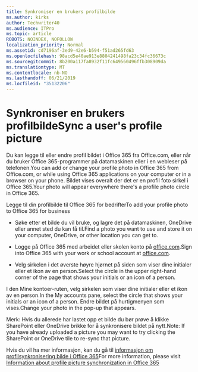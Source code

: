 ```yaml
---
title: Synkroniser en brukers profilbilde
ms.author: kirks
author: Techwriter40
ms.audience: ITPro
ms.topic: article
ROBOTS: NOINDEX, NOFOLLOW
localization_priority: Normal
ms.assetid: cd7196af-3ed9-42e6-b594-f51ad265fd63
ms.openlocfilehash: 98acd5e40ae913e8804241498fa23c34fc36673c
ms.sourcegitcommit: 8b200a117fa8932f11fc649560496ffb308909da
ms.translationtype: MT
ms.contentlocale: nb-NO
ms.lasthandoff: 06/21/2019
ms.locfileid: "35132206"
---
```

# <a name="sync-a-users-profile-picture"></a><span data-ttu-id="0dfad-102">Synkroniser en brukers profilbilde</span><span class="sxs-lookup"><span data-stu-id="0dfad-102">Sync a user's profile picture</span></span>

<span data-ttu-id="0dfad-103">Du kan legge til eller endre profil bildet i Office 365 fra Office.com, eller når du bruker Office 365-programmer på datamaskinen eller i en webleser på telefonen.</span><span class="sxs-lookup"><span data-stu-id="0dfad-103">You can add or change your profile photo in Office 365 from Office.com, or while using Office 365 applications on your computer or in a browser on your phone.</span></span> <span data-ttu-id="0dfad-104">Bildet vises overalt der det er en profil foto sirkel i Office 365.</span><span class="sxs-lookup"><span data-stu-id="0dfad-104">Your photo will appear everywhere there's a profile photo circle in Office 365.</span></span>

<span data-ttu-id="0dfad-105">Legge til din profilbilde til Office 365 for bedrifter</span><span class="sxs-lookup"><span data-stu-id="0dfad-105">To add your profile photo to Office 365 for business</span></span>

- <span data-ttu-id="0dfad-106">Søke etter et bilde du vil bruke, og lagre det på datamaskinen, OneDrive eller annet sted du kan få til.</span><span class="sxs-lookup"><span data-stu-id="0dfad-106">Find a photo you want to use and store it on your computer, OneDrive, or other location you can get to.</span></span>

- <span data-ttu-id="0dfad-107">Logge på Office 365 med arbeidet eller skolen konto på [office.com](http://www.office.com).</span><span class="sxs-lookup"><span data-stu-id="0dfad-107">Sign into Office 365 with your work or school account at [office.com](http://www.office.com).</span></span>

- <span data-ttu-id="0dfad-108">Velg sirkelen i det øverste høyre hjørnet på siden som viser dine initialer eller et ikon av en person.</span><span class="sxs-lookup"><span data-stu-id="0dfad-108">Select the circle in the upper right-hand corner of the page that shows your initials or an icon of a person.</span></span>

<span data-ttu-id="0dfad-109">I den Mine kontoer-ruten, velg sirkelen som viser dine initialer eller et ikon av en person.</span><span class="sxs-lookup"><span data-stu-id="0dfad-109">In the My accounts pane, select the circle that shows your initials or an icon of a person.</span></span> <span data-ttu-id="0dfad-110">Endre bildet på hurtigmenyen som vises.</span><span class="sxs-lookup"><span data-stu-id="0dfad-110">Change your photo in the pop-up that appears.</span></span>

<span data-ttu-id="0dfad-111">Merk: Hvis du allerede har lastet opp et bilde du bør prøve å klikke SharePoint eller OneDrive brikke for å synkronisere bildet på nytt.</span><span class="sxs-lookup"><span data-stu-id="0dfad-111">Note: If you have already uploaded a picture you may want to try clicking the SharePoint or OneDrive tile to re-sync that picture.</span></span>

<span data-ttu-id="0dfad-112">Hvis du vil ha mer informasjon, kan du gå til [informasjon om profilsynkronisering bilde i Office 365](https://support.office.com/article/information-about-profile-picture-synchronization-in-office-365-20594d76-d054-4af4-a660-401133e3d48a?ui=en-US&amp;rs=en-US&amp;ad=US)</span><span class="sxs-lookup"><span data-stu-id="0dfad-112">For more information, please visit [Information about profile picture synchronization in Office 365](https://support.office.com/article/information-about-profile-picture-synchronization-in-office-365-20594d76-d054-4af4-a660-401133e3d48a?ui=en-US&amp;rs=en-US&amp;ad=US)</span></span>

